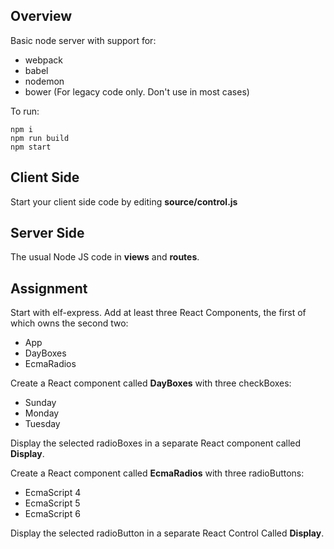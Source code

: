## Overview

Basic node server with support for:

- webpack
- babel
- nodemon
- bower (For legacy code only. Don't use in most cases)

To run:

    npm i
    npm run build
    npm start

## Client Side

Start your client side code by editing **source/control.js**

## Server Side

The usual Node JS code in **views** and **routes**.

## Assignment

Start with elf-express. Add at least three React Components, the first of which owns the second two:

- App
- DayBoxes
- EcmaRadios

Create a React component called **DayBoxes** with three checkBoxes:

- Sunday
- Monday 
- Tuesday

Display the selected radioBoxes in a separate React component called **Display**.

Create a React component called **EcmaRadios** with three radioButtons:

- EcmaScript 4
- EcmaScript 5
- EcmaScript 6 

Display the selected radioButton in a separate React Control Called **Display**.
